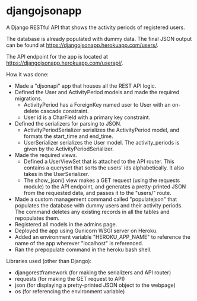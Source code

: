 # djangojsonapp
A Django RESTful API that shows the activity periods of registered users.

The database is already populated with dummy data. The final JSON output can be found at
https://djangojsonapp.herokuapp.com/users/.

The API endpoint for the app is located at https://djangojsonapp.herokuapp.com/userapi/.

How it was done:
- Made a "djsonapi" app that houses all the REST API logic.
- Defined the User and ActivityPeriod models and made the required migrations.
  - ActivityPeriod has a ForeignKey named user to User with an on-delete cascade constraint.
  - User id is a CharField with a primary key constraint.
- Defined the serializers for parsing to JSON.
  - ActivityPeriodSerializer serializes the ActivityPeriod model, and formats the start_time and end_time.
  - UserSerializer serializes the User model. The activity_periods is given by the ActivityPeriodSerializer.
- Made the required views.
  - Defined a UserViewSet that is attached to the API router. This contains a queryset that sorts the users'
  ids alphabetically. It also takes in the UserSerializer.
  - The show_json() view makes a GET request (using the requests module) to the API endpoint, and generates
  a pretty-printed JSON from the requested data, and passes it to the "users/" route.
- Made a custom management command called "populatejson" that populates the database with dummy users and their
activity periods. The command deletes any existing records in all the tables and repopulates them.
- Registered all models in the admins page.
- Deployed the app using Gunicorn WSGI server on Heroku.
- Added an environment variable "HEROKU_APP_NAME" to reference the name of the app wherever "localhost" is referenced.
- Ran the prepopulate command in the heroku bash shell.

Libraries used (other than Django):
- djangorestframework (for making the serializers and API router)
- requests (for making the GET request to API)
- json (for displaying a pretty-printed JSON object to the webpage)
- os (for referencing the environment variable)
